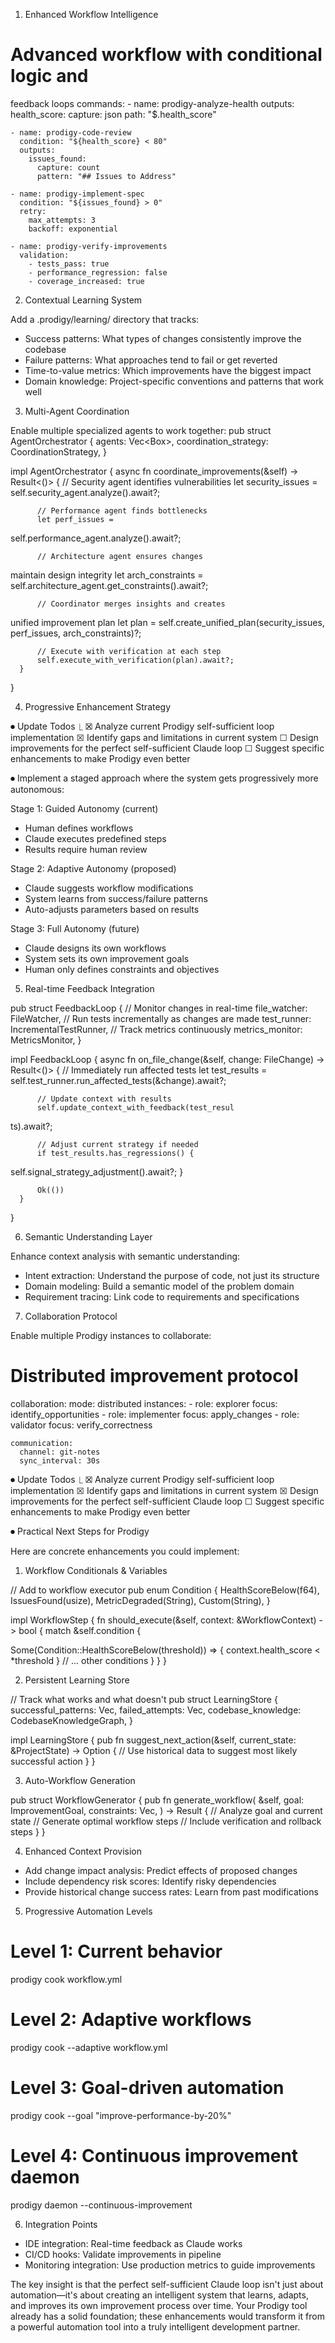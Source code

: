 1. Enhanced Workflow Intelligence

  # Advanced workflow with conditional logic and 
  feedback loops
  commands:
    - name: prodigy-analyze-health
      outputs:
        health_score:
          capture: json
          path: "$.health_score"

    - name: prodigy-code-review
      condition: "${health_score} < 80"
      outputs:
        issues_found:
          capture: count
          pattern: "## Issues to Address"

    - name: prodigy-implement-spec
      condition: "${issues_found} > 0"
      retry:
        max_attempts: 3
        backoff: exponential

    - name: prodigy-verify-improvements
      validation:
        - tests_pass: true
        - performance_regression: false
        - coverage_increased: true

  2. Contextual Learning System

  Add a .prodigy/learning/ directory that tracks:
  - Success patterns: What types of changes
  consistently improve the codebase
  - Failure patterns: What approaches tend to fail or
  get reverted
  - Time-to-value metrics: Which improvements have the
   biggest impact
  - Domain knowledge: Project-specific conventions and
   patterns that work well

  3. Multi-Agent Coordination

  Enable multiple specialized agents to work together:
  pub struct AgentOrchestrator {
      agents: Vec<Box<dyn SpecializedAgent>>,
      coordination_strategy: CoordinationStrategy,
  }

  impl AgentOrchestrator {
      async fn coordinate_improvements(&self) ->
  Result<()> {
          // Security agent identifies vulnerabilities
          let security_issues =
  self.security_agent.analyze().await?;

          // Performance agent finds bottlenecks
          let perf_issues =
  self.performance_agent.analyze().await?;

          // Architecture agent ensures changes 
  maintain design integrity
          let arch_constraints =
  self.architecture_agent.get_constraints().await?;

          // Coordinator merges insights and creates 
  unified improvement plan
          let plan =
  self.create_unified_plan(security_issues,
  perf_issues, arch_constraints)?;

          // Execute with verification at each step
          self.execute_with_verification(plan).await?;
      }
  }

  4. Progressive Enhancement Strategy

⏺ Update Todos
  ⎿  ☒ Analyze current Prodigy self-sufficient loop       
       implementation
     ☒ Identify gaps and limitations in current system
     ☐ Design improvements for the perfect 
       self-sufficient Claude loop
     ☐ Suggest specific enhancements to make Prodigy even
       better

⏺ Implement a staged approach where the system gets
  progressively more autonomous:

  Stage 1: Guided Autonomy (current)
  - Human defines workflows
  - Claude executes predefined steps
  - Results require human review

  Stage 2: Adaptive Autonomy (proposed)
  - Claude suggests workflow modifications
  - System learns from success/failure patterns
  - Auto-adjusts parameters based on results

  Stage 3: Full Autonomy (future)
  - Claude designs its own workflows
  - System sets its own improvement goals
  - Human only defines constraints and objectives

  5. Real-time Feedback Integration

  pub struct FeedbackLoop {
      // Monitor changes in real-time
      file_watcher: FileWatcher,
      // Run tests incrementally as changes are made
      test_runner: IncrementalTestRunner,
      // Track metrics continuously
      metrics_monitor: MetricsMonitor,
  }

  impl FeedbackLoop {
      async fn on_file_change(&self, change:
  FileChange) -> Result<()> {
          // Immediately run affected tests
          let test_results =
  self.test_runner.run_affected_tests(&change).await?;

          // Update context with results
          self.update_context_with_feedback(test_resul
  ts).await?;

          // Adjust current strategy if needed
          if test_results.has_regressions() {

  self.signal_strategy_adjustment().await?;
          }

          Ok(())
      }
  }

  6. Semantic Understanding Layer

  Enhance context analysis with semantic
  understanding:
  - Intent extraction: Understand the purpose of code,
   not just its structure
  - Domain modeling: Build a semantic model of the
  problem domain
  - Requirement tracing: Link code to requirements and
   specifications

  7. Collaboration Protocol

  Enable multiple Prodigy instances to collaborate:
  # Distributed improvement protocol
  collaboration:
    mode: distributed
    instances:
      - role: explorer
        focus: identify_opportunities
      - role: implementer
        focus: apply_changes
      - role: validator
        focus: verify_correctness

    communication:
      channel: git-notes
      sync_interval: 30s

⏺ Update Todos
  ⎿  ☒ Analyze current Prodigy self-sufficient loop       
       implementation
     ☒ Identify gaps and limitations in current system
     ☒ Design improvements for the perfect 
       self-sufficient Claude loop
     ☐ Suggest specific enhancements to make Prodigy even 
       better

⏺ Practical Next Steps for Prodigy

  Here are concrete enhancements you could implement:

  1. Workflow Conditionals & Variables

  // Add to workflow executor
  pub enum Condition {
      HealthScoreBelow(f64),
      IssuesFound(usize),
      MetricDegraded(String),
      Custom(String),
  }

  impl WorkflowStep {
      fn should_execute(&self, context:
  &WorkflowContext) -> bool {
          match &self.condition {

  Some(Condition::HealthScoreBelow(threshold)) => {
                  context.health_score < *threshold
              }
              // ... other conditions
          }
      }
  }

  2. Persistent Learning Store

  // Track what works and what doesn't
  pub struct LearningStore {
      successful_patterns: Vec<ImprovementPattern>,
      failed_attempts: Vec<FailedAttempt>,
      codebase_knowledge: CodebaseKnowledgeGraph,
  }

  impl LearningStore {
      pub fn suggest_next_action(&self, current_state:
   &ProjectState) -> Option<Action> {
          // Use historical data to suggest most 
  likely successful action
      }
  }

  3. Auto-Workflow Generation

  pub struct WorkflowGenerator {
      pub fn generate_workflow(
          &self,
          goal: ImprovementGoal,
          constraints: Vec<Constraint>,
      ) -> Result<WorkflowConfig> {
          // Analyze goal and current state
          // Generate optimal workflow steps
          // Include verification and rollback steps
      }
  }

  4. Enhanced Context Provision

  - Add change impact analysis: Predict effects of
  proposed changes
  - Include dependency risk scores: Identify risky
  dependencies
  - Provide historical change success rates: Learn
  from past modifications

  5. Progressive Automation Levels

  # Level 1: Current behavior
  prodigy cook workflow.yml

  # Level 2: Adaptive workflows
  prodigy cook --adaptive workflow.yml

  # Level 3: Goal-driven automation
  prodigy cook --goal "improve-performance-by-20%"

  # Level 4: Continuous improvement daemon
  prodigy daemon --continuous-improvement

  6. Integration Points

  - IDE integration: Real-time feedback as Claude
  works
  - CI/CD hooks: Validate improvements in pipeline
  - Monitoring integration: Use production metrics to
  guide improvements

  The key insight is that the perfect self-sufficient
  Claude loop isn't just about automation—it's about
  creating an intelligent system that learns, adapts,
  and improves its own improvement process over time.
  Your Prodigy tool already has a solid foundation; these
  enhancements would transform it from a powerful
  automation tool into a truly intelligent development
   partner.
